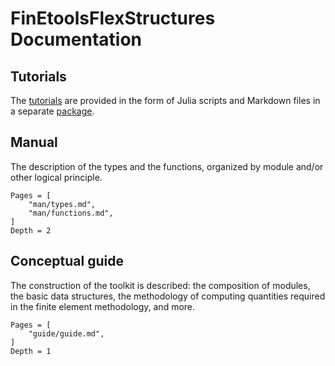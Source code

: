 # FinEtoolsFlexStructures Documentation

## Tutorials

The [tutorials](https://github.com/PetrKryslUCSD/FinEtoolsFlexStructuresTutorials.jl) are provided in the form of Julia scripts and Markdown files in a separate [package](https://github.com/PetrKryslUCSD/FinEtoolsFlexStructuresTutorials.jl). 

## Manual

The description of the types and the functions, organized by module and/or other logical principle.

```@contents
Pages = [
    "man/types.md",
    "man/functions.md",
]
Depth = 2
```

## Conceptual guide

The construction of the toolkit is described: the composition of modules, the basic data structures, the methodology of computing quantities required in the finite element methodology, and more.

```@contents
Pages = [
    "guide/guide.md",
]
Depth = 1
```